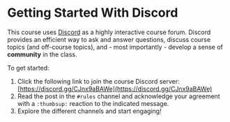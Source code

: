 # Getting Started With Discord

This course uses [Discord](https://discord.com/) as a highly interactive course
forum. Discord provides an efficient way to ask and answer questions, discuss
course topics (and off-course topics), and - most importantly - develop a sense
of **community** in the class.

To get started:

1. Click the following link to join the course Discord server: [https://discord.gg/CJnx9aBAWe](https://discord.gg/CJnx9aBAWe)
1. Read the post in the `#rules` channel and acknowledge your agreement with a
   `:thumbsup:` reaction to the indicated message.
1. Explore the different channels and start engaging! 

